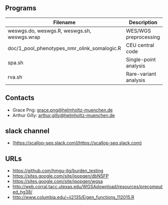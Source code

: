 ## Programs

Filename | Description
---------|------------
weswgs.do, weswgs.R, weswgs.sh, weswgs.wrap | WES/WGS preprocessing
doc/1_pool_phenotypes_nmr_olink_somalogic.R | CEU central code
spa.sh | Single-point analysis
rva.sh | Rare-variant analysis

## Contacts

* Grace Png: grace.png@helmholtz-muenchen.de
* Arthur Gilly: arthur.gilly@helmholtz-muenchen.de

## slack channel

* [https://scallop-seq.slack.com](https://scallop-seq.slack.com)

## URLs

* https://github.com/hmgu-itg/burden_testing
* https://sites.google.com/site/jpopgen/dbNSFP
* https://sites.google.com/site/jpopgen/wgsa
* http://web.corral.tacc.utexas.edu/WGSAdownload/resources/precomputed_hg38/
* http://www.columbia.edu/~ii2135/Eigen_functions_112015.R
